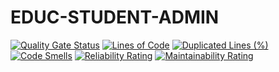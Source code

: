 # EDUC-STUDENT-ADMIN
[![Quality Gate Status](https://sonarcloud.io/api/project_badges/measure?project=bcgov_EDUC-STUDENT-ADMIN&metric=alert_status)](https://sonarcloud.io/dashboard?id=bcgov_EDUC-STUDENT-ADMIN)
[![Lines of Code](https://sonarcloud.io/api/project_badges/measure?project=bcgov_EDUC-STUDENT-ADMIN&metric=ncloc)](https://sonarcloud.io/dashboard?id=bcgov_EDUC-STUDENT-ADMIN)
[![Duplicated Lines (%)](https://sonarcloud.io/api/project_badges/measure?project=bcgov_EDUC-STUDENT-ADMIN&metric=duplicated_lines_density)](https://sonarcloud.io/dashboard?id=bcgov_EDUC-STUDENT-ADMIN)
[![Code Smells](https://sonarcloud.io/api/project_badges/measure?project=bcgov_EDUC-STUDENT-ADMIN&metric=code_smells)](https://sonarcloud.io/dashboard?id=bcgov_EDUC-STUDENT-ADMIN)
[![Reliability Rating](https://sonarcloud.io/api/project_badges/measure?project=bcgov_EDUC-STUDENT-ADMIN&metric=reliability_rating)](https://sonarcloud.io/dashboard?id=bcgov_EDUC-STUDENT-ADMIN)
[![Maintainability Rating](https://sonarcloud.io/api/project_badges/measure?project=bcgov_EDUC-STUDENT-ADMIN&metric=sqale_rating)](https://sonarcloud.io/dashboard?id=bcgov_EDUC-STUDENT-ADMIN)
